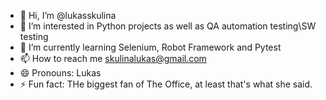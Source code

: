 - 👋 Hi, I’m @lukasskulina
- 👀 I’m interested in Python projects as well as QA automation testing\SW testing
- 🌱 I’m currently learning Selenium, Robot Framework and Pytest
- 📫 How to reach me skulinalukas@gmail.com
- 😄 Pronouns: Lukas
- ⚡ Fun fact: THe biggest fan of The Office, at least that's what she said.

<!---
lukasskulina/lukasskulina is a ✨ special ✨ repository because its `README.md` (this file) appears on your GitHub profile.
You can click the Preview link to take a look at your changes.
--->
